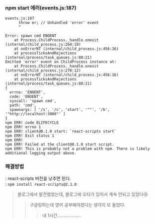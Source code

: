 ### npm start 에러(events.js:187)
```
events.js:187
      throw er; // Unhandled 'error' event
      ^

Error: spawn cmd ENOENT
    at Process.ChildProcess._handle.onexit (internal/child_process.js:264:19)
    at onErrorNT (internal/child_process.js:456:16)
    at processTicksAndRejections (internal/process/task_queues.js:80:21) 
Emitted 'error' event on ChildProcess instance at:
    at Process.ChildProcess._handle.onexit (internal/child_process.js:270:12)
    at onErrorNT (internal/child_process.js:456:16)
    at processTicksAndRejections (internal/process/task_queues.js:80:21) 
{
  errno: 'ENOENT',
  code: 'ENOENT',
  syscall: 'spawn cmd',
  path: 'cmd',
  spawnargs: [ '/s', '/c', 'start', '""', '/b', '"http://localhost:3000"' ]
}
npm ERR! code ELIFECYCLE
npm ERR! errno 1
npm ERR! client@0.1.0 start: `react-scripts start`
npm ERR! Exit status 1
npm ERR!
npm ERR! Failed at the client@0.1.0 start script.
npm ERR! This is probably not a problem with npm. There is likely additional logging output above.
```
### 해결방법
: react-scripts 버전을 낮추면 된다.\
: ```npm install react-scripts@2.1.8```
> 블로그에서 발견했었는데, 블로그에 오타가 있어서 계속 안되고 있었다😢
>> 구글링하는데 영어 공부해야겠다는 생각이 또 들었다.
>>> 내 1시간...................